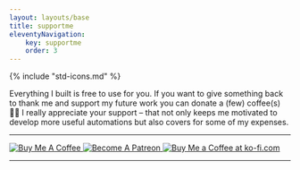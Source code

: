```yaml
---
layout: layouts/base
title: supportme
eleventyNavigation: 
    key: supportme
    order: 3
---
```


{% include "std-icons.md" %}

Everything I built is free to use for you.
If you want to give something back to thank me and support my future work you can donate a (few) coffee(s) ✌🏼
I really appreciate your support – that not only keeps me motivated to develop more useful automations but also covers for some of my expenses.

---

<div class="support-buttons">
  <a href="https://www.buymeacoffee.com/flohgro" target="_blank">
    <img src="{{ baseUrl }}/assets/icons/bmac-blue-button.png" alt="Buy Me A Coffee">
  </a>
  <a href="https://www.patreon.com/flohgro" target="_blank">
    <img src="{{ baseUrl }}/assets/icons/patreon-white-button.png" alt="Become A Patreon">
  </a>
  <a href="https://ko-fi.com/flohgro" target="_blank">
    <img src="{{ baseUrl }}/assets/icons/kofi-beige-button.png" alt="Buy Me a Coffee at ko-fi.com">
  </a>
</div>

---
